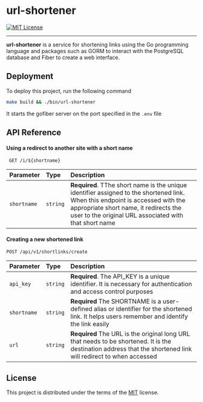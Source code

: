 
# url-shortener

[![MIT License](https://img.shields.io/badge/License-MIT-green.svg)](https://choosealicense.com/licenses/mit/)

---

**url-shortener** is a service for shortening links using the Go programming language and packages such as GORM to interact with the PostgreSQL database and Fiber to create a web interface.

## Deployment

To deploy this project, run the following command

```bash
make build && ./bin/url-shortener
```

It starts the gofiber server on the port specified in the `.env` file

## API Reference

#### Using a redirect to another site with a short name

```http
 GET /i/${shortname}
```

| Parameter   | Type     | Description                       |
| :-----------| :------- | :-------------------------------- |
| `shortname` | `string` | **Required**. TThe short name is the unique identifier assigned to the shortened link. When this endpoint is accessed with the appropriate short name, it redirects the user to the original URL associated with that short name |

#### Creating a new shortened link

```http
POST /api/v1/shortlinks/create
```

| Parameter   | Type     | Description                                                                                                                                                    |
|:------------|:---------|:---------------------------------------------------------------------------------------------------------------------------------------------------------------|
| `api_key`   | `string` | **Required**. The API_KEY is a unique identifier. It is necessary for authentication and access control purposes                                               |
| `shortname` | `string` | **Required** The SHORTNAME is a user-defined alias or identifier for the shortened link. It helps users remember and identify the link easily                  |
| `url`       | `string` | **Required** The URL is the original long URL that needs to be shortened. It is the destination address that the shortened link will redirect to when accessed |

## License

This project is distributed under the terms of the [MIT](https://choosealicense.com/licenses/mit/) license.
